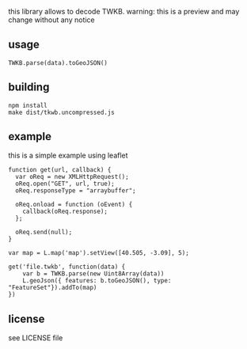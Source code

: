 
this library allows to decode TWKB.
warning: this is a preview and may change without any notice

## usage

```
TWKB.parse(data).toGeoJSON()
```

## building

```
npm install
make dist/tkwb.uncompressed.js
```

## example

this is a simple example using leaflet

```
function get(url, callback) {
  var oReq = new XMLHttpRequest();
  oReq.open("GET", url, true);
  oReq.responseType = "arraybuffer";

  oReq.onload = function (oEvent) {
    callback(oReq.response);
  };

  oReq.send(null);
}

var map = L.map('map').setView([40.505, -3.09], 5);

get('file.twkb', function(data) {
    var b = TWKB.parse(new Uint8Array(data))
    L.geoJson({ features: b.toGeoJSON(), type: "FeatureSet"}).addTo(map)
})
```

## license

see LICENSE file

